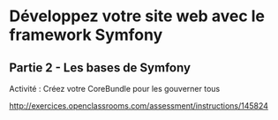 Développez votre site web avec le framework Symfony
===================================================
Partie 2 - Les bases de Symfony
-------------------------------
Activité : Créez votre CoreBundle pour les gouverner tous

http://exercices.openclassrooms.com/assessment/instructions/145824
